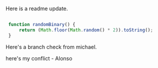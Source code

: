 Here is a readme update.

```js

 function randomBinary() {
     return (Math.floor(Math.random() * 2)).toString();
 }

```
Here's a branch check from michael.

here's my conflict - Alonso